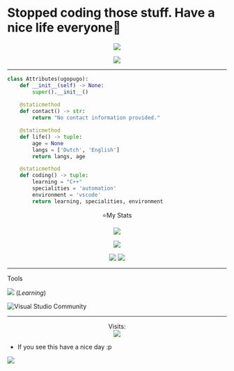 # Stopped coding those stuff. Have a nice life everyone👋

<p align="center"><img src="https://readme-typing-svg.demolab.com?font=Fira+Code&size=21&duration=1000&pause=1000&color=B627B3&center=true&vCenter=true&random=true&width=435&lines=Hi%2C+i'm+ugopugo;Game Cheat+Source+Leaker"></a></p>

<p align="center"><img src="https://github-profile-trophy.vercel.app/?username=ugopugo&theme=discord"</a></p>


-----

```py
class Attributes(ugopugo):
    def __init__(self) -> None:
        super().__init__()
        
    @staticmethod
    def contact() -> str:
        return "No contact information provided."

    @staticmethod
    def life() -> tuple:
        age = None
        langs = ['Dutch', 'English']
        return langs, age

    @staticmethod
    def coding() -> tuple:
        learning = "C++"
        specialities = 'automation'
        environment = 'vscode'
        return learning, specialities, environment
 ```

<p align="center">⭐My Stats</p>

<p align="center">
 <img src="https://streak-stats.demolab.com?user=ugopugo&theme=shadow-purple&border_radius=15&date_format=M%20j%5B%2C%20Y%5D"/>

<p align="center">
 <img src="https://github-readme-stats-eight-theta.vercel.app/api/top-langs/?username=ugopugo&layout=compact&langs_count=8&theme=nightowl&locale=en"/>
<p align="center">
    <img src="https://github-readme-activity-graph.vercel.app/graph?username=ugopugo&theme=modern-lilac"/>
<img src="https://github.com/dekrypted/dekrypted/blob/output/github-contribution-grid-snake-dark.svg#gh-dark-mode-only">

 
----- 
Tools

![](https://skillicons.dev/icons?i=cpp,cs,c) (*Learning*)

![Visual Studio Community](https://img.shields.io/badge/Visual%20Studio%20Community-0078d7.svg?style=for-the-badge&logo=Visual-Studio-Community&logoColor=white)

-----
<p align="center"> 
  Visits:<br>
  <img src="https://komarev.com/ghpvc/?username=ugopugo&style=for-the-badge"/>
</p>


* If you see this have a nice day :p


![](https://raw.githubusercontent.com/Trilokia/Trilokia/379277808c61ef204768a61bbc5d25bc7798ccf1/bottom_header.svg)

